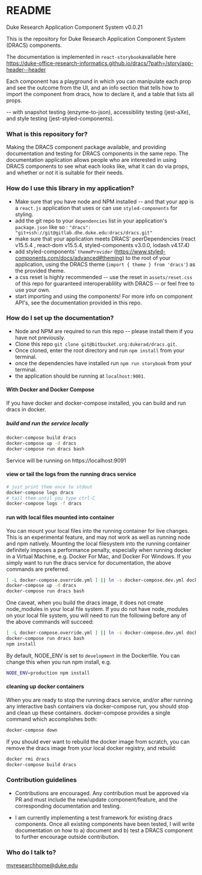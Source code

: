 
# README #
Duke Research Application Component System v0.0.21

This is the repository for Duke Research Application Component System (DRACS) components.  

The documentation is implemented in `react-storybook`available here https://duke-office-research-informatics.github.io/dracs/?path=/story/app-header--header

Each component has a playground in which you can manipulate each prop and see the outcome from the UI, and an info section that tells how to import the component from dracs, how to declare it, and a table that lists all props.

-- with snapshot testing (enzyme-to-json), accessibliity testing (jest-aXe), and style testing (jest-styled-components).

### What is this repository for? ###
Making the DRACS component package available, and providing documentation and testing for DRACS components in the same repo.
The documentation application allows people who are interested in using DRACS components to see what each looks like, what it can do via props, and whether or not it is suitable for their needs.

### How do I use this library in my application? ###

* Make sure that you have node and NPM installed -- and that your app is a `react.js` application that uses or can use `styled-components` for styling.
* add the git repo to your `dependencies` list in your application's `package.json` like so : `"dracs": "git+ssh://git@gitlab.dhe.duke.edu:dracs/dracs.git"`
* make sure that your application meets DRACS' peerDependencies (react v15.5.4 , react-dom v15.5.4, styled-components v3.0.0, lodash v4.17.4)
* add styled-components' `themeProvider` (https://www.styled-components.com/docs/advanced#theming) to the root of your application, using the DRACS theme (`import { theme } from 'dracs'`) as the provided theme.
* a css reset is highly recommended -- use the reset in `assets/reset.css` of this repo for guaranteed interoperablility with DRACS -- or feel free to use your own.
* start importing and using the components!  For more info on component API's, see the documentation provided in this repo.

### How do I set up the documentation? ###

* Node and NPM are required to run this repo -- please install them if you have not previously.
* Clone this repo `git clone git@bitbucket.org:dukerad/dracs.git`.
* Once cloned, enter the root directory and run `npm install` from your terminal.
* once the dependencies have installed run `npm run storybook` from your terminal.
* the application should be running at `localhost:9001`.

#### With Docker and Docker Compose

If you have docker and docker-compose installed, you can build and run
dracs in docker.

##### build and run the service locally
```bash
docker-compose build dracs
docker-compose up -d dracs
docker-compose run dracs bash
```
Service will be running on https://localhost:9091

#### view or tail the logs from the running dracs service
```bash
# just print them once to stdout
docker-compose logs dracs
# tail them until you type ctrl-C
docker-compose logs -f dracs
```

#### run with local files mounted into container
You can mount your local files into the running container for live changes.
This is an experimental feature, and may not work as well as running node and
npm natively. Mounting the local filesystem into the running container
definitely imposes a performance penalty, especially when running docker in
a Virtual Machine, e.g. Docker For Mac, and Docker For Windows. If you simply
want to run the dracs service for documentation, the above commands are
preferred.

```bash
[ -L docker-compose.override.yml ] || ln -s docker-compose.dev.yml docker-compose.override.yml
docker-compose up -d dracs
docker-compose run dracs bash
```
One caveat, when you build the dracs image, it does not create
node_modules in your local file system. If you do not have node_modules
on your local file system, you will need to run the following before any
of the above commands will succeed:
```bash
[ -L docker-compose.override.yml ] || ln -s docker-compose.dev.yml docker-compose.override.yml
docker-compose run dracs bash
npm install
```

By default, NODE_ENV is set to `development` in the Dockerfile. You can change
this when you run npm install, e.g.
```bash
NODE_ENV=production npm install
```

#### cleaning up docker containers
When you are ready to stop the running dracs service, and/or after running any
interactive bash containers via docker-compose run, you should stop and clean up
these containers. docker-compose provides a single command which accomplishes both:
```bash
docker-compose down
```

If you should ever want to rebuild the docker image from scratch, you can remove
the dracs image from your local docker registry, and rebuild:
```bash
docker rmi dracs
docker-compose build dracs
```

### Contribution guidelines ###

* Contributions are encouraged.  Any contribution must be approved via PR and must include the new/update component/feature, and the corresponding documentation and testing.

* I am currently implementing a test framework for existing dracs components.  Once all existing components have been tested, I will write documentation on how to a) document and b) test a DRACS component to further encourage outside contribution.

### Who do I talk to? ###

myresearchhome@duke.edu
